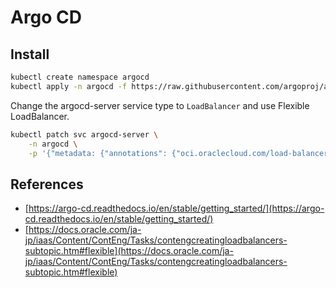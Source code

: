 # Argo CD

## Install

```sh
kubectl create namespace argocd
kubectl apply -n argocd -f https://raw.githubusercontent.com/argoproj/argo-cd/stable/manifests/install.yaml
```

Change the argocd-server service type to `LoadBalancer` and use Flexible LoadBalancer.

```sh
kubectl patch svc argocd-server \
    -n argocd \
    -p '{"metadata: {"annotations": {"oci.oraclecloud.com/load-balancer-type: "lb", "service.beta.kubernetes.io/oci-load-balancer-shape": "flexible", "service.beta.kubernetes.io/oci-load-balancer-shape-flex-min": "10", "service.beta.kubernetes.io/oci-load-balancer-shape-flex-max": "30"}}, "spec": {"type": "LoadBalancer"}}'
```

## References

- [https://argo-cd.readthedocs.io/en/stable/getting_started/](https://argo-cd.readthedocs.io/en/stable/getting_started/)
- [https://docs.oracle.com/ja-jp/iaas/Content/ContEng/Tasks/contengcreatingloadbalancers-subtopic.htm#flexible](https://docs.oracle.com/ja-jp/iaas/Content/ContEng/Tasks/contengcreatingloadbalancers-subtopic.htm#flexible)
